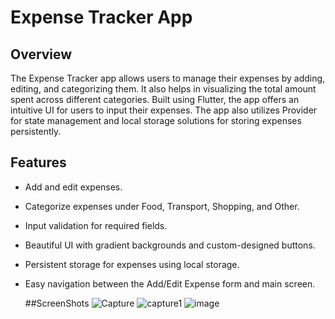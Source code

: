# Expense Tracker App

## Overview
The Expense Tracker app allows users to manage their expenses by adding, editing, and categorizing them. 
It also helps in visualizing the total amount spent across different categories. Built using Flutter, the app offers an intuitive UI for users to input their
expenses. The app also utilizes Provider for state management and local storage solutions for storing expenses persistently.
## Features
- Add and edit expenses.
- Categorize expenses under Food, Transport, Shopping, and Other.
- Input validation for required fields.
- Beautiful UI with gradient backgrounds and custom-designed buttons.
- Persistent storage for expenses using local storage.
- Easy navigation between the Add/Edit Expense form and main screen.
  
  ##ScreenShots
  ![Capture](https://github.com/user-attachments/assets/30db05d9-f96b-42a3-8eea-49dc44678acf)
  ![capture1](https://github.com/user-attachments/assets/e85f4ce4-cdc6-4e54-80fb-ec4e8666da40)
  ![image](https://github.com/user-attachments/assets/2af80db2-c187-4e7b-a0f1-6092e6fff4c9)
